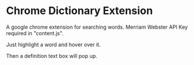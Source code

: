 # Chrome Dictionary Extension
A google chrome extension for searching words. Merriam Webster API Key required in "content.js".

Just highlight a word and hover over it. 

Then a definition text box will pop up.
